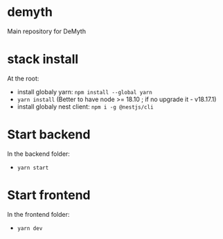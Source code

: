 # demyth

Main repository for DeMyth

# stack install

At the root:

-   install globaly yarn: `npm install --global yarn`
-   `yarn install`
    (Better to have node >= 18.10 ; if no upgrade it - v18.17.1)
-   install globaly nest client: `npm i -g @nestjs/cli`

# Start backend

In the backend folder:

-   `yarn start`

# Start frontend

In the frontend folder:

-   `yarn dev`
